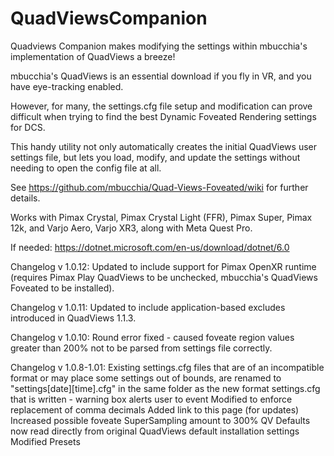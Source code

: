 # QuadViewsCompanion
Quadviews Companion makes modifying the settings within mbucchia's implementation of QuadViews a breeze!

mbucchia's QuadViews is an essential download if you fly in VR, and you have eye-tracking enabled.

However, for many, the settings.cfg file setup and modification can prove difficult when trying to find the best Dynamic Foveated Rendering settings for DCS.

This handy utility not only automatically creates the initial QuadViews user settings file, but lets you load, modify, and update the settings without needing to open the config file at all.

See https://github.com/mbucchia/Quad-Views-Foveated/wiki for further details.

Works with Pimax Crystal, Pimax Crystal Light (FFR), Pimax Super, Pimax 12k, and Varjo Aero, Varjo XR3, along with Meta Quest Pro.

If needed: https://dotnet.microsoft.com/en-us/download/dotnet/6.0

Changelog v 1.0.12:
Updated to include support for Pimax OpenXR runtime (requires Pimax Play QuadViews to be unchecked, mbucchia's QuadViews Foveated to be installed).

Changelog v 1.0.11:
Updated to include application-based excludes introduced in QuadViews 1.1.3.

Changelog v 1.0.10:
Round error fixed - caused foveate region values greater than 200% not to be parsed from settings file correctly.

Changelog v 1.0.8-1.01:
Existing settings.cfg files that are of an incompatible format or may place some settings out of bounds, are renamed to "settings[date][time].cfg" in the same folder as the new format settings.cfg that is written - warning box alerts user to event
Modified to enforce replacement of comma decimals
Added link to this page (for updates)
Increased possible foveate SuperSampling amount to 300%
QV Defaults now read directly from original QuadViews default installation settings
Modified Presets
